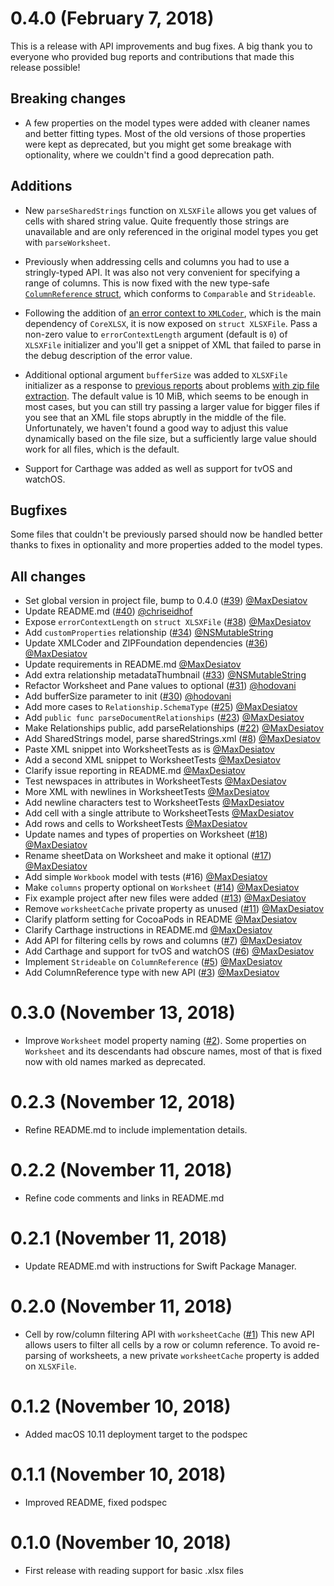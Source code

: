 #  0.4.0 (February 7, 2018)

This is a release with API improvements and bug fixes. A big thank you to everyone
who provided bug reports and contributions that made this release possible!

## Breaking changes

* A few properties on the model types were added with cleaner names and better
fitting types. Most of the old versions of those properties were kept as
deprecated, but you might get some breakage with optionality, where we
couldn't find a good deprecation path.

## Additions

* New `parseSharedStrings` function on `XLSXFile` allows you get values of
cells with shared string value. Quite frequently those strings are
unavailable and are only referenced in the original model types you get with
`parseWorksheet`.


* Previously when addressing cells and columns you had to use a stringly-typed
API. It was also not very convenient for specifying a range of columns. This
is now fixed with the new type-safe [`ColumnReference`
struct](https://github.com/MaxDesiatov/CoreXLSX/blob/cf0c7f44e8bf80fdd60fa12b3aa27a15cc79ef86/Tests/CoreXLSXTests/CellReference.swift#L61),
which conforms to `Comparable` and `Strideable`.

* Following the addition of [an error context to
`XMLCoder`](https://github.com/MaxDesiatov/XMLCoder/pull/46), which is the main
dependency of `CoreXLSX`, it is now exposed on `struct XLSXFile`. Pass a
non-zero value to `errorContextLength` argument (default is `0`) of `XLSXFile`
initializer and you'll get a snippet of XML that failed to parse in the debug
description of the error value.

* Additional optional argument `bufferSize` was added to `XLSXFile` initializer as
a response to [previous
reports](https://github.com/MaxDesiatov/CoreXLSX/issues/27) about problems [with
zip file extraction](https://github.com/MaxDesiatov/CoreXLSX/issues/26). The
default value is 10 MiB, which seems to be enough in most cases, but you can
still try passing a larger value for bigger files if you see that an XML file
stops abruptly in the middle of the file. Unfortunately, we haven't found a good
way to adjust this value dynamically based on the file size, but a sufficiently
large value should work for all files, which is the default.

* Support for Carthage was added as well as support for tvOS and watchOS.

## Bugfixes

Some files that couldn't be previously parsed should now be handled better
thanks to fixes in optionality and more properties added to the model types.

## All changes

* Set global version in project file, bump to 0.4.0 ([#39](https://github.com/MaxDesiatov/CoreXLSX/pull/39))
[@MaxDesiatov](https://github.com/MaxDesiatov)
* Update README.md ([#40](https://github.com/MaxDesiatov/CoreXLSX/pull/40))
[@chriseidhof](https://github.com/chriseidhof)
* Expose `errorContextLength` on `struct XLSXFile` ([#38](https://github.com/MaxDesiatov/CoreXLSX/pull/38))
[@MaxDesiatov](https://github.com/MaxDesiatov)
* Add `customProperties` relationship ([#34](https://github.com/MaxDesiatov/CoreXLSX/pull/34))
[@NSMutableString](https://github.com/NSMutableString)
* Update XMLCoder and ZIPFoundation dependencies ([#36](https://github.com/MaxDesiatov/CoreXLSX/pull/36))
[@MaxDesiatov](https://github.com/MaxDesiatov)
* Update requirements in README.md
[@MaxDesiatov](https://github.com/MaxDesiatov)
* Add extra relationship metadataThumbnail ([#33](https://github.com/MaxDesiatov/CoreXLSX/pull/33))
[@NSMutableString](https://github.com/NSMutableString)
* Refactor Worksheet and Pane values to optional ([#31](https://github.com/MaxDesiatov/CoreXLSX/pull/31))
[@hodovani](https://github.com/hodovani)
* Add bufferSize parameter to init ([#30](https://github.com/MaxDesiatov/CoreXLSX/pull/30))
[@hodovani](https://github.com/hodovani)
* Add more cases to `Relationship.SchemaType` ([#25](https://github.com/MaxDesiatov/CoreXLSX/pull/25))
[@MaxDesiatov](https://github.com/MaxDesiatov)
* Add `public func parseDocumentRelationships` ([#23](https://github.com/MaxDesiatov/CoreXLSX/pull/23))
[@MaxDesiatov](https://github.com/MaxDesiatov)
* Make Relationships public, add parseRelationships ([#22](https://github.com/MaxDesiatov/CoreXLSX/pull/22))
[@MaxDesiatov](https://github.com/MaxDesiatov)
* Add SharedStrings model, parse sharedStrings.xml ([#8](https://github.com/MaxDesiatov/CoreXLSX/pull/8))
[@MaxDesiatov](https://github.com/MaxDesiatov)
* Paste XML snippet into WorksheetTests as is
[@MaxDesiatov](https://github.com/MaxDesiatov)
* Add a second XML snippet to WorksheetTests
[@MaxDesiatov](https://github.com/MaxDesiatov)
* Clarify issue reporting in README.md
[@MaxDesiatov](https://github.com/MaxDesiatov)
* Test newspaces in attributes in WorksheetTests
[@MaxDesiatov](https://github.com/MaxDesiatov)
* More XML with newlines in WorksheetTests
[@MaxDesiatov](https://github.com/MaxDesiatov)
* Add newline characters test to WorksheetTests
[@MaxDesiatov](https://github.com/MaxDesiatov)
* Add cell with a single attribute to WorksheetTests
[@MaxDesiatov](https://github.com/MaxDesiatov)
* Add rows and cells to WorksheetTests
[@MaxDesiatov](https://github.com/MaxDesiatov)
* Update names and types of properties on Worksheet ([#18](https://github.com/MaxDesiatov/CoreXLSX/pull/18))
[@MaxDesiatov](https://github.com/MaxDesiatov)
* Rename sheetData on Worksheet and make it optional ([#17](https://github.com/MaxDesiatov/CoreXLSX/pull/17))
[@MaxDesiatov](https://github.com/MaxDesiatov)
* Add simple `Workbook` model with tests (#16)
[@MaxDesiatov](https://github.com/MaxDesiatov)
* Make `columns` property optional on `Worksheet` ([#14](https://github.com/MaxDesiatov/CoreXLSX/pull/14))
[@MaxDesiatov](https://github.com/MaxDesiatov)
* Fix example project after new files were added ([#13](https://github.com/MaxDesiatov/CoreXLSX/pull/13))
[@MaxDesiatov](https://github.com/MaxDesiatov)
* Remove `worksheetCache` private property as unused ([#11](https://github.com/MaxDesiatov/CoreXLSX/pull/11))
[@MaxDesiatov](https://github.com/MaxDesiatov)
* Clarify platform setting for CocoaPods in README
[@MaxDesiatov](https://github.com/MaxDesiatov)
* Clarify Carthage instructions in README.md
[@MaxDesiatov](https://github.com/MaxDesiatov)
* Add API for filtering cells by rows and columns ([#7](https://github.com/MaxDesiatov/CoreXLSX/pull/7))
[@MaxDesiatov](https://github.com/MaxDesiatov)
* Add Carthage and support for tvOS and watchOS ([#6](https://github.com/MaxDesiatov/CoreXLSX/pull/6))
[@MaxDesiatov](https://github.com/MaxDesiatov)
* Implement `Strideable` on `ColumnReference` ([#5](https://github.com/MaxDesiatov/CoreXLSX/pull/5))
[@MaxDesiatov](https://github.com/MaxDesiatov)
* Add ColumnReference type with new API ([#3](https://github.com/MaxDesiatov/CoreXLSX/pull/3))
[@MaxDesiatov](https://github.com/MaxDesiatov)


#  0.3.0 (November 13, 2018)

* Improve `Worksheet` model property naming ([#2](https://github.com/MaxDesiatov/CoreXLSX/pull/2)).
Some properties on `Worksheet` and its descendants had obscure names, most of that is
fixed now with old names marked as deprecated.

# 0.2.3 (November 12, 2018)

* Refine README.md to include implementation details.

# 0.2.2 (November 11, 2018)

* Refine code comments and links in README.md

# 0.2.1 (November 11, 2018)

* Update README.md with instructions for Swift Package Manager.

# 0.2.0 (November 11, 2018)

* Cell by row/column filtering API with `worksheetCache` ([#1](https://github.com/MaxDesiatov/CoreXLSX/pull/1))
This new API allows users to filter all cells by a row or column reference. To avoid
re-parsing of worksheets, a new private `worksheetCache` property is added on `XLSXFile`.

# 0.1.2 (November 10, 2018)

* Added macOS 10.11 deployment target to the podspec

# 0.1.1 (November 10, 2018)

* Improved README, fixed podspec

# 0.1.0 (November 10, 2018)

* First release with reading support for basic .xlsx files
